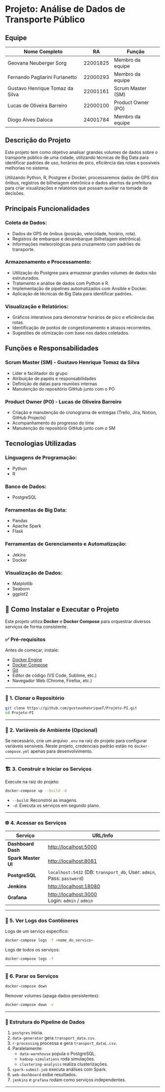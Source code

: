 # Projeto: Análise de Dados de Transporte Público

## Equipe

| Nome Completo | RA | Função |
|--------------|------|----------------|
| Geovana Neuberger Sorg | 22001825 | Membro da equipe |
| Fernando Pagliarini Furlanetto | 22000293 | Membro da equipe |
| Gustavo Henrique Tomaz da Silva | 22001161 | Scrum Master (SM) |
| Lucas de Oliveira Barreiro | 22000100 | Product Owner (PO) |
| Diogo Alves Daloca | 24001784 | Membro da equipe |

## Descrição do Projeto

Este projeto tem como objetivo analisar grandes volumes de dados sobre o transporte público de uma cidade, utilizando técnicas de Big Data para identificar padrões de uso, horários de pico, eficiência das rotas e possíveis melhorias no sistema.

Utilizando Python, R, Postgree e Docker, processaremos dados de GPS dos ônibus, registros de bilhetagem eletrônica e dados abertos da prefeitura para criar visualizações e relatórios que possam auxiliar na tomada de decisões.

## Principais Funcionalidades

### Coleta de Dados:
- Dados de GPS de ônibus (posição, velocidade, horário, rota).
- Registros de embarque e desembarque (bilhetagem eletrônica).
- Informações meteorológicas para cruzamento com padrões de transporte.

### Armazenamento e Processamento:
- Utilização do Postgree para armazenar grandes volumes de dados não estruturados.
- Tratamento e análise de dados com Python e R.
- Implementação de pipelines automatizados com Ansible e Docker.
- Aplicação de técnicas de Big Data para identificar padrões.

### Visualização e Relatórios:
- Gráficos interativos para demonstrar horários de pico e eficiência das rotas.
- Identificação de pontos de congestionamento e atrasos recorrentes.
- Sugestões de otimização com base nos dados coletados.

## Funções e Responsabilidades

### Scrum Master (SM) - Gustavo Henrique Tomaz da Silva
- Líder e facilitador do grupo
- Atribuição de papéis e responsabilidades
- Definição de datas para reuniões internas
- Manutenção do repositório GitHub junto com o PO

### Product Owner (PO) - Lucas de Oliveira Barreiro
- Criação e manutenção do cronograma de entregas (Trello, Jira, Notion, GitHub Projects)
- Acompanhamento do progresso do time
- Manutenção do repositório GitHub junto com o SM

## Tecnologias Utilizadas

### Linguagens de Programação:
- Python
- R

### Banco de Dados:
- PostgreSQL

### Ferramentas de Big Data:
- Pandas
- Apache Spark
- Flask

### Ferramentas de Gerenciamento e Automatização:
- Jekins
- Docker

### Visualização de Dados:
- Matplotlib
- Seaborn
- ggplot2

## 🚀 Como Instalar e Executar o Projeto

Este projeto utiliza **Docker** e **Docker Compose** para orquestrar diversos serviços de forma consistente.

### ✅ Pré-requisitos

Antes de começar, instale:

- [Docker Engine](https://docs.docker.com/engine/install/)
- [Docker Compose](https://docs.docker.com/compose/install/)
- [Git](https://git-scm.com/)
- Editor de código (VS Code, Sublime, etc.)
- Navegador Web (Chrome, Firefox, etc.)

---

### 📁 1. Clonar o Repositório

```bash
git clone https://github.com/gustavohenriqueT/Projeto-PI.git
cd Projeto-PI
```

---

### 🔐 2. Variáveis de Ambiente (Opcional)

Se necessário, crie um arquivo `.env` na raiz do projeto para configurar variáveis sensíveis. Neste projeto, credenciais padrão estão no `docker-compose.yml` apenas para desenvolvimento.

---

### 🏗️ 3. Construir e Iniciar os Serviços

Execute na raiz do projeto:

```bash
docker-compose up --build -d
```

- `--build`: Reconstrói as imagens.
- `-d`: Executa os serviços em segundo plano.

---

### 🌐 4. Acessar os Serviços

| Serviço                  | URL/Info                                      |
|--------------------------|-----------------------------------------------|
| **Dashboard Dash**       | [http://localhost:5000](http://localhost:5000) |
| **Spark Master UI**      | [http://localhost:8081](http://localhost:8081) |
| **PostgreSQL**           | `localhost:5432` (DB: `transport_db`, User: `admin`, Pass: `password`) |
| **Jenkins**              | [http://localhost:18080](http://localhost:18080) |
| **Grafana**              | [http://localhost:3000](http://localhost:3000) <br> Login: `admin` / `admin` |

---

### 📄 5. Ver Logs dos Contêineres

Logs de um serviço específico:

```bash
docker-compose logs -f <nome_do_servico>
```

Logs de todos os serviços:

```bash
docker-compose logs -f
```

---

### 🛑 6. Parar os Serviços

```bash
docker-compose down
```

Remover volumes (apaga dados persistentes):

```bash
docker-compose down -v
```

---

### 🧠 Estrutura do Pipeline de Dados

1. `postgres` inicia.
2. `data-generator` gera `transport_data.csv`.
3. `r-processing` processa e gera `transport_dataL.csv`.
4. Paralelamente:
   - `data-warehouse` popula o PostgreSQL.
   - `hadoop-simulations` roda simulações.
   - `clustering-analysis` realiza clusterizações.
5. `spark-submit-job` executa análises com Spark.
6. `web-dashboard` exibe resultados.
7. `jenkins` e `grafana` rodam como serviços independentes.

---

